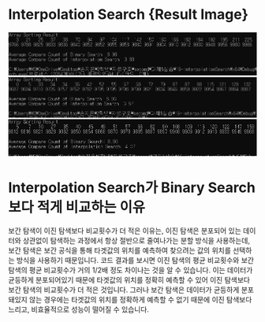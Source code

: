 # Interpolation Search {Result Image}
![](./interpolationSearch1.PNG)
![](./interpolationSearch2.PNG)
![](./interpolationSearch3.PNG)

# Interpolation Search가 Binary Search보다 적게 비교하는 이유
보간 탐색이 이진 탐색보다 비교횟수가 더 적은 이유는, 이진 탐색은 분포되어 있는 데이터와 상관없이 탐색하는 과정에서 항상 절반으로 줄여나가는 분할 방식을 사용하는데, 보간 탐색은 보간 공식을 통해 타겟값의 위치를 예측하여 찾으려는 값의 위치를 선택하는 방식을 사용하기 때문입니다. 코드 결과를 보시면 이진 탐색의 평균 비교횟수와 보간 탐색의 평균 비교횟수가 거의 1/2배 정도 차이나는 것을 알 수 있습니다. 이는 데이터가 균등하게 분포되어있기 때문에 타겟값의 위치를 정확히 예측할 수 있어 이진 탐색보다 보간 탐색의 비교횟수가 더 적은 것입니다.
그러나 보간 탐색은 데이터가 균등하게 분포돼있지 않는 경우에는 타겟값의 위치를 정확하게 예측할 수 없기 때문에 이진 탐색보다 느리고, 비효율적으로 성능이 떨어질 수 있습니다.
